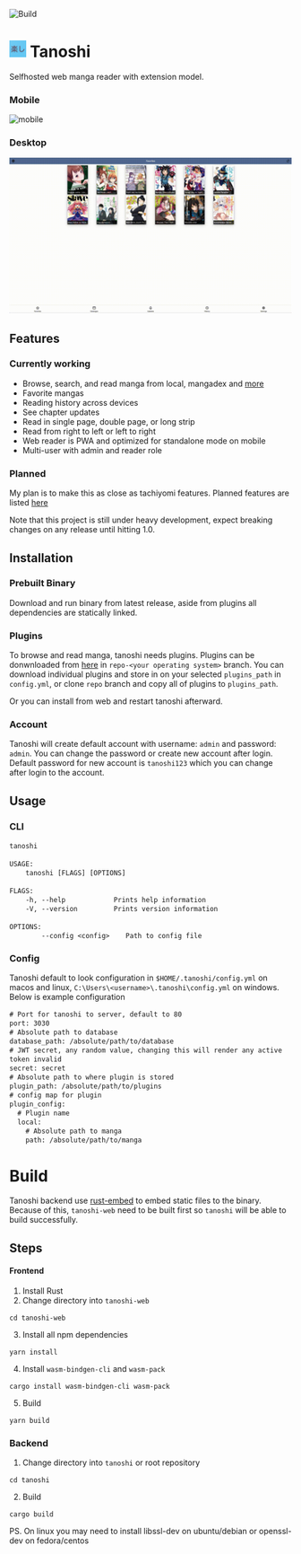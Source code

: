 ![Build](https://github.com/faldez/tanoshi/workflows/Build/badge.svg)

# <img src="tanoshi-web/static/apple-touch-icon.png" alt="" width="30" height=30/> Tanoshi
Selfhosted web manga reader with extension model.

### Mobile
![mobile](screenshots/mobile.gif)

### Desktop
![desktop](screenshots/desktop.gif)


## Features
### Currently working
- Browse, search, and read manga from local, mangadex and [more](https://github.com/fadhlika/tanoshi-extensions)
- Favorite mangas
- Reading history across devices
- See chapter updates
- Read in single page, double page, or long strip
- Read from right to left or left to right
- Web reader is PWA and optimized for standalone mode on mobile
- Multi-user with admin and reader role

### Planned
My plan is to make this as close as tachiyomi features. Planned features are listed [here](https://github.com/faldez/tanoshi/issues?q=is%3Aopen+is%3Aissue+label%3Aenhancement)

Note that this project is still under heavy development, expect breaking changes on any release until hitting 1.0. 

## Installation
### Prebuilt Binary
Download and run binary from latest release, aside from plugins all dependencies are statically linked.

### Plugins
To browse and read manga, tanoshi needs plugins. Plugins can be donwnloaded from [here](https://github.com/fadhlika/tanoshi-extensions) in `repo-<your operating system>` branch. 
You can download individual plugins and store in on your selected `plugins_path` in `config.yml`, or clone `repo` branch and copy all of plugins to `plugins_path`.

Or you can install from web and restart tanoshi afterward.

### Account
Tanoshi will create default account with username: `admin` and password: `admin`. You can change the password or create new account after login. Default password for new account is `tanoshi123` which you can change after login to the account.

## Usage
### CLI
```
tanoshi 

USAGE:
    tanoshi [FLAGS] [OPTIONS]

FLAGS:
    -h, --help            Prints help information
    -V, --version         Prints version information

OPTIONS:
        --config <config>    Path to config file
```

### Config
Tanoshi default to look configuration in `$HOME/.tanoshi/config.yml` on macos and linux, `C:\Users\<username>\.tanoshi\config.yml` on windows. Below is example configuration
```
# Port for tanoshi to server, default to 80
port: 3030
# Absolute path to database
database_path: /absolute/path/to/database
# JWT secret, any random value, changing this will render any active token invalid
secret: secret
# Absolute path to where plugin is stored
plugin_path: /absolute/path/to/plugins
# config map for plugin
plugin_config:
  # Plugin name
  local:
    # Absolute path to manga
    path: /absolute/path/to/manga
```

# Build
Tanoshi backend use [rust-embed](https://github.com/pyros2097/rust-embed) to embed static files to the binary. Because of this, `tanoshi-web` need to be built first so `tanoshi` will be able to build successfully.

## Steps
#### Frontend
1. Install Rust
2. Change directory into `tanoshi-web`
```
cd tanoshi-web 
```
3. Install all npm dependencies
```
yarn install
```
4. Install `wasm-bindgen-cli` and `wasm-pack`
```
cargo install wasm-bindgen-cli wasm-pack
```
5. Build
```
yarn build
```

### Backend
1. Change directory into `tanoshi` or root repository
```
cd tanoshi
```
2. Build
```
cargo build
```

PS. On linux you may need to install libssl-dev on ubuntu/debian or openssl-dev on fedora/centos
